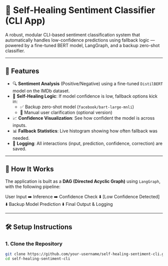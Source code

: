 # 💬 Self-Healing Sentiment Classifier (CLI App)

A robust, modular CLI-based sentiment classification system that automatically handles low-confidence predictions using fallback logic — powered by a fine-tuned BERT model, LangGraph, and a backup zero-shot classifier.

---

## 📌 Features

- 🔍 **Sentiment Analysis** (Positive/Negative) using a fine-tuned `DistilBERT` model on the IMDb dataset.
- 🧠 **Self-Healing Logic**: If model confidence is low, fallback options kick in:
  - ✅ Backup zero-shot model (`facebook/bart-large-mnli`)
  - 👤 Manual user clarification (optional version)
- 📈 **Confidence Visualization**: See how confident the model is across inputs.
- 📊 **Fallback Statistics**: Live histogram showing how often fallback was needed.
- 💾 **Logging**: All interactions (input, prediction, confidence, correction) are saved.

---

## 🚀 How It Works

The application is built as a **DAG (Directed Acyclic Graph)** using `LangGraph`, with the following pipeline:

User Input ➡️ Inference ➡️ Confidence Check
⬇️
[Low Confidence Detected]
⬇️
Backup Model Prediction
⬇️
Final Output & Logging


---

## 🛠️ Setup Instructions

### 1. Clone the Repository

```bash
git clone https://github.com/your-username/self-healing-sentiment-cli.git
cd self-healing-sentiment-cli
```
